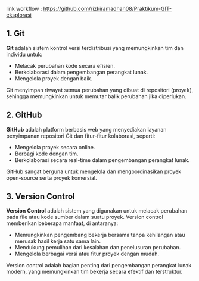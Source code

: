 link workflow : https://github.com/rizkiramadhan08/Praktikum-GIT-eksplorasi

## 1. Git

**Git** adalah sistem kontrol versi terdistribusi yang memungkinkan tim dan individu untuk:

- Melacak perubahan kode secara efisien.
- Berkolaborasi dalam pengembangan perangkat lunak.
- Mengelola proyek dengan baik.

Git menyimpan riwayat semua perubahan yang dibuat di repositori (proyek), sehingga memungkinkan untuk memutar balik perubahan jika diperlukan.

## 2. GitHub

**GitHub** adalah platform berbasis web yang menyediakan layanan penyimpanan repositori Git dan fitur-fitur kolaborasi, seperti:

- Mengelola proyek secara online.
- Berbagi kode dengan tim.
- Berkolaborasi secara real-time dalam pengembangan perangkat lunak.

GitHub sangat berguna untuk mengelola dan mengoordinasikan proyek open-source serta proyek komersial.

## 3. Version Control

**Version Control** adalah sistem yang digunakan untuk melacak perubahan pada file atau kode sumber dalam suatu proyek. Version control memberikan beberapa manfaat, di antaranya:

- Memungkinkan pengembang bekerja bersama tanpa kehilangan atau merusak hasil kerja satu sama lain.
- Mendukung pemulihan dari kesalahan dan penelusuran perubahan.
- Mengelola berbagai versi atau fitur proyek dengan mudah.

Version control adalah bagian penting dari pengembangan perangkat lunak modern, yang memungkinkan tim bekerja secara efektif dan terstruktur.


